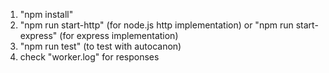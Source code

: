 1. "npm install"
2. "npm run start-http" (for node.js http implementation) or "npm run start-express" (for express implementation)
3. "npm run test" (to test with autocanon)
4. check "worker.log" for responses